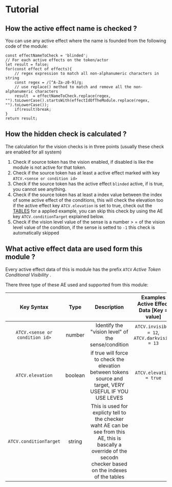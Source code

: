 # Tutorial

## How the active effect name is checked ?

You can use any active effect where the name is founded from the following code of the module:

```
const effectNameToCheck = 'blinded';
// For each active effects on the token/actor
let result = false;
for(const effect of effects){
    // regex expression to match all non-alphanumeric characters in string
    const regex = /[^A-Za-z0-9]/g;
    // use replace() method to match and remove all the non-alphanumeric characters
    result  = effectNameToCheck.replace(regex, "").toLowerCase().startsWith(effectIdOfTheModule.replace(regex, "").toLowerCase());
    if(result)break;
}
return result;
```

## How the hidden check is calculated ?

The calculation for the vision checks is in three points (usually these check are enabled for all system)

1) Check if source token has the vision enabled, if disabled is like the module is not active for that token.
2) Check if the source token has at least a active effect marked with key `ATCV.<sense or condition id>` 
3) Check if the source token has the active effect `blinded` active, if is true, you cannot see anything.
4) Check if the source token has at least a index value between the index of some active effect of the conditions, this will check the elevation too if the active effect key `ATCV.elevation` is set to true, check out the [TABLES](./tables.md) for a applied example, you can skip this check by using the AE key `ATCV.conditionTarget` explained below.
5) Check if the vision level value of the sense is a number > = of the vision level value of the condition, if the sense is setted to `-1` this check is automatically skipped

## What active effect data are used form this module ?

Every active effect data of this is module has the prefix `ATCV` _Active Token Conditional Visibility_ .

There three type of these AE used and supported from this module:

| Key Syntax                      | Type    | Description                         | Examples Active Effect Data [Key = value] |
| :------------------------------:|:-------:|:-----------------------------------:|:--------:|
| `ATCV.<sense or condition id>`  | number  | Identify the "vision level" of the sense/condition | `ATCV.invisible = 12`, `ATCV.darkvision = 13` |
| `ATCV.elevation`                | boolean | if true will force to check the elevation between tokens source and target, VERY USEFUL IF YOU USE LEVES | `ATCV.elevation = true` |
| `ATCV.conditionTarget`          | string  | This is used for explicty tell to the checker waht AE can be see from this AE, this is bascally a override of the secodn checker based on the indexes of the tables |


